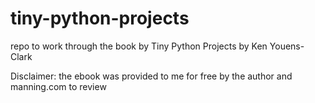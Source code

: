 # tiny-python-projects
repo to work through the book by Tiny Python Projects by Ken Youens-Clark

Disclaimer: the ebook was provided to me for free by the author and manning.com to review
